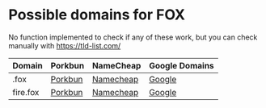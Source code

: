 # Possible domains for FOX

No function implemented to check if any of these work, but you can check manually with https://tld-list.com/

| Domain | Porkbun | NameCheap | Google Domains |
|---|---|---|---|
| .fox | [Porkbun](https://porkbun.com/checkout/search?prb=e814663da1&tlds=&idnLanguage=&search=search&q=.fox) | [Namecheap](https://www.namecheap.com/domains/registration/results/?domain=.fox) | [Google](https://domains.google.com/registrar/search?searchTerm=.fox) |
| fire.fox | [Porkbun](https://porkbun.com/checkout/search?prb=e814663da1&tlds=&idnLanguage=&search=search&q=fire.fox) | [Namecheap](https://www.namecheap.com/domains/registration/results/?domain=fire.fox) | [Google](https://domains.google.com/registrar/search?searchTerm=fire.fox) |
